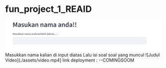 ﻿# fun_project_1_REAID
![Logo](./assets/nama.png)
Masukkan nama kalian di input diatas
Lalu isi soal soal yang muncul
![Judul Video](./assets/video.mp4]
link deployment : --COMINGSOOM

